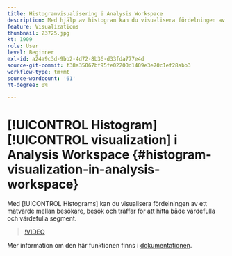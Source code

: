 ```yaml
---
title: Histogramvisualisering i Analysis Workspace
description: Med hjälp av histogram kan du visualisera fördelningen av ett mätvärde mellan besökare, besök och träffar för att hitta både värdefulla och värdefulla segment.
feature: Visualizations
thumbnail: 23725.jpg
kt: 1909
role: User
level: Beginner
exl-id: a24a9c3d-9bb2-4d72-8b36-d33fda777e4d
source-git-commit: f38a35067bf95fe02200d1409e3e70c1ef28abb3
workflow-type: tm+mt
source-wordcount: '61'
ht-degree: 0%

---
```


# [!UICONTROL Histogram] [!UICONTROL visualization] i Analysis Workspace {#histogram-visualization-in-analysis-workspace}

Med [!UICONTROL Histograms] kan du visualisera fördelningen av ett mätvärde mellan besökare, besök och träffar för att hitta både värdefulla och värdefulla segment.

>[!VIDEO](https://video.tv.adobe.com/v/23725/?quality=12&learn=on)

Mer information om den här funktionen finns i [dokumentationen](https://experienceleague.adobe.com/docs/analytics/analyze/analysis-workspace/visualizations/histogram.html?lang=sv-SE).
